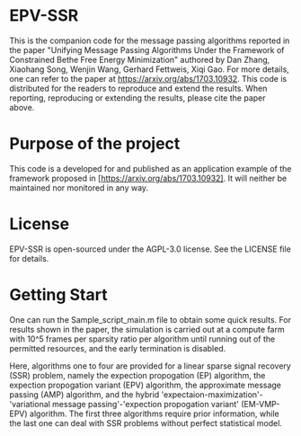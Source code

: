 # EPV-SSR
This is the companion code for the message passing algorithms reported in the paper "Unifying Message Passing Algorithms Under the Framework of Constrained Bethe Free Energy Minimization" authored by Dan Zhang, Xiaohang Song, Wenjin Wang, Gerhard Fettweis, Xiqi Gao. For more details, one can refer to the paper at https://arxiv.org/abs/1703.10932. This code is distributed for the readers to reproduce and extend the results. When reporting, reproducing or extending the results, please cite the paper above.

# Purpose of the project
This code is a developed for and published as an application example of the framework proposed in [https://arxiv.org/abs/1703.10932]. It will neither be maintained nor monitored in any way.

# License
EPV-SSR is open-sourced under the AGPL-3.0 license. See the LICENSE file for details.

# Getting Start
One can run the Sample_script_main.m file to obtain some quick results. For results shown in the paper, the simulation is carried out at a compute farm with 10^5 frames per sparsity ratio per algorithm until running out of the permitted resources, and the early termination is disabled. 

Here, algorithms one to four are provided for a linear sparse signal recovery (SSR) problem, namely the expection propogation (EP) algorithm, the expection propogation variant (EPV)  algorithm, the approximate message passing (AMP) algorithm, and the hybrid 'expectaion-maximization'-'variational message passing'-'expection propogation variant' (EM-VMP-EPV)  algorithm. The first three algorithms require prior information, while the last one can deal with SSR problems without perfect statistical model.
